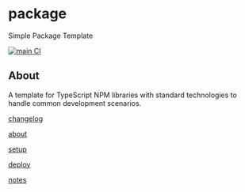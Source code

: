 # package

Simple Package Template

[![main CI](https://github.com/wandyezj/package/actions/workflows/main.yml/badge.svg?branch=main)](https://github.com/wandyezj/package/actions/workflows/main.yml)

## About

A template for TypeScript NPM libraries with standard technologies to handle common development scenarios.

[changelog](./CHANGELOG.md)

[about](./documentation/about.md)

[setup](./documentation/setup.md)

[deploy](./documentation/deploy.md)

[notes](./documentation/notes.md)

